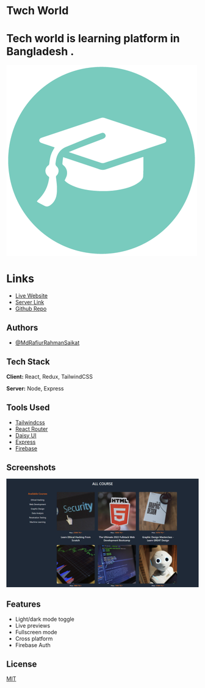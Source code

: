 
# Twch World 

# Tech world is learning platform in Bangladesh .


![Logo](./src/Assest/favicon.jpg)


# Links

 - [Live Website](https://my-learning-platform-28121.web.app/)
 - [Server Link](https://techworld-psi.vercel.app)
 - [Github Repo](https://github.com/programming-hero-web-course1/b610-learning-platform-client-side-MdRafiurRahmanSaikat)


## Authors

- [@MdRafiurRahmanSaikat](https://github.com/MdRafiurRahmanSaikat/)


## Tech Stack

**Client:** React, Redux, TailwindCSS

**Server:** Node, Express
## Tools  Used

 - [Tailwindcss](https://tailwindcss.com/)
 - [React Router](https://reactrouter.com/en/main)
 - [Daisy UI](https://daisyui.com/)
 - [Express](https://expressjs.com/)
 - [Firebase](https://firebase.google.com/)


## Screenshots

![App Screenshot](./src/Assest/Screenshot.png)
## Features

- Light/dark mode toggle
- Live previews
- Fullscreen mode
- Cross platform
- Firebase Auth


## License

[MIT](https://choosealicense.com/licenses/mit/)




